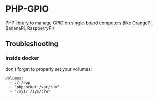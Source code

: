 # PHP-GPIO
PHP library to manage GPIO on single-board computers (like OrangePi, BananaPi, RaspberryPi)

## Troubleshooting
### inside docker
don't forget to properly set your volumes:

    volumes:
      - ./:/app
      - "phpsocket:/var/run"
      - "/sys/:/sys/:rw"
    